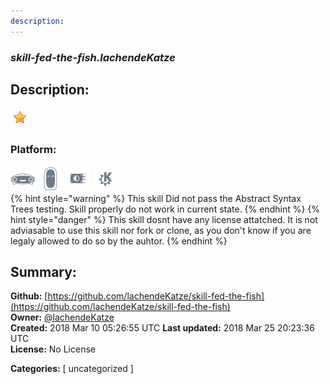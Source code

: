 ```yaml
---
description: 
---
```


### _skill-fed-the-fish.lachendeKatze_  
## Description:  
  
  
![](../.gitbook/assets/star.png)  
  
### Platform:  
 ![Mark I](../.gitbook/assets/mark-1-icon.png)  ![Mark II](../.gitbook/assets/mark-2-icon.png)  ![Picroft](../.gitbook/assets/picroft-icon.png)  ![plasmoid](../.gitbook/assets/kde.png)   
{% hint style="warning" %}
This skill Did not pass the Abstract Syntax Trees testing. Skill properly do not work in current state.
{% endhint %}
{% hint style="danger" %}
This skill dosnt have any license attatched. It is not adviasable to use this skill nor fork or clone, as you don't know if you are legaly allowed to do so by the auhtor.
{% endhint %}
  
## Summary:  
**Github:** [https://github.com/lachendeKatze/skill-fed-the-fish](https://github.com/lachendeKatze/skill-fed-the-fish)  
**Owner:** [@lachendeKatze](https://github.com/lachendeKatze)  
**Created:** 2018 Mar 10 05:26:55 UTC  **Last updated:** 2018 Mar 25 20:23:36 UTC  
**License:** No License  
  
**Categories:** [ uncategorized ]   
